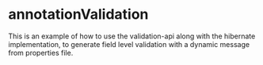 annotationValidation
====================

This is an example of how to use the validation-api along with the hibernate implementation,
to generate field level validation with a dynamic message from properties file.
